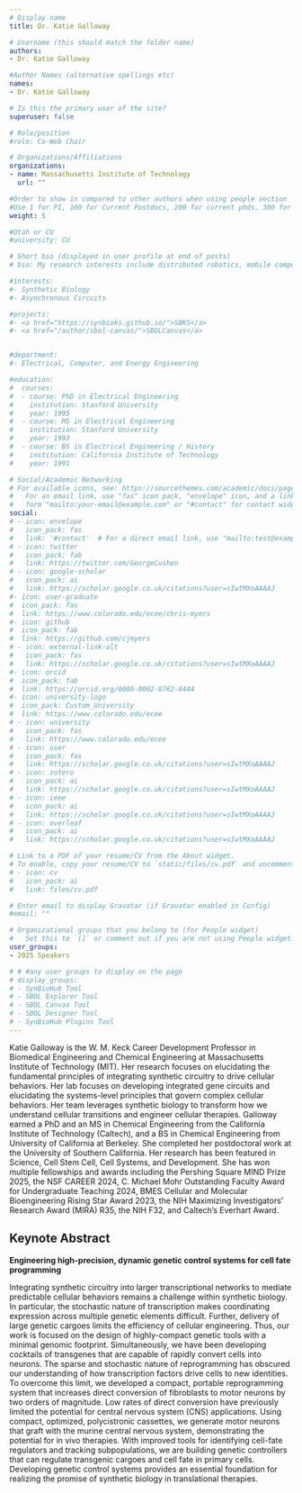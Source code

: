 ```yaml
---
# Display name
title: Dr. Katie Galloway

# Username (this should match the folder name)
authors:
- Dr. Katie Galloway

#Author Names (alternative spellings etc)
names:
- Dr. Katie Galloway

# Is this the primary user of the site?
superuser: false

# Role/position
#role: Co-Web Chair

# Organizations/Affiliations
organizations:
- name: Massachusetts Institute of Technology
  url: ""

#Order to show in compared to other authors when using people section
#Use 1 for PI, 100 for Current Postdocs, 200 for current phds, 300 for current masters, 400 for current undergrads, 800 for alum postdocs, 810 for alum phds, 820 for alum masters, and 830 for alum undergrads, 900 for tools, 1000 for projects, 900 for tools, 1000 for projects
weight: 5

#Utah or CU
#university: CU

# Short bio (displayed in user profile at end of posts)
# bio: My research interests include distributed robotics, mobile computing and programmable matter.

#interests:
#- Synthetic Biology
#- Asynchronous Circuits

#projects:
#- <a href="https://synbioks.github.io/">SBKS</a>
#- <a href="/author/sbol-canvas/">SBOLCanvas</a>


#department:
#- Electrical, Computer, and Energy Engineering

#education:
#  courses:
#  - course: PhD in Electrical Engineering
#    institution: Stanford University
#    year: 1995
#  - course: MS in Electrical Engineering
#    institution: Stanford University
#    year: 1993
#  - course: BS in Electrical Engineering / History
#    institution: California Institute of Technology
#    year: 1991

# Social/Academic Networking
# For available icons, see: https://sourcethemes.com/academic/docs/page-builder/#icons
#   For an email link, use "fas" icon pack, "envelope" icon, and a link in the
#   form "mailto:your-email@example.com" or "#contact" for contact widget.
social:
# - icon: envelope
#   icon_pack: fas
#   link: '#contact'  # For a direct email link, use "mailto:test@example.org".
# - icon: twitter
#   icon_pack: fab
#   link: https://twitter.com/GeorgeCushen
# - icon: google-scholar
#   icon_pack: ai
#   link: https://scholar.google.co.uk/citations?user=sIwtMXoAAAAJ
#- icon: user-graduate
#  icon_pack: fas
#  link: https://www.colorado.edu/ecee/chris-myers
#- icon: github
#  icon_pack: fab
#  link: https://github.com/cjmyers
# - icon: external-link-alt
#   icon_pack: fas
#   link: https://scholar.google.co.uk/citations?user=sIwtMXoAAAAJ
#- icon: orcid
#  icon_pack: fab
#  link: https://orcid.org/0000-0002-8762-8444
#- icon: university-logo
#  icon_pack: Custom_University
#  link: https://www.colorado.edu/ecee
# - icon: university
#   icon_pack: fas
#   link: https://www.colorado.edu/ecee
# - icon: user
#   icon_pack: fas
#   link: https://scholar.google.co.uk/citations?user=sIwtMXoAAAAJ
# - icon: zotero
#   icon_pack: ai
#   link: https://scholar.google.co.uk/citations?user=sIwtMXoAAAAJ
# - icon: ieee
#   icon_pack: ai
#   link: https://scholar.google.co.uk/citations?user=sIwtMXoAAAAJ
# - icon: overleaf
#   icon_pack: ai
#   link: https://scholar.google.co.uk/citations?user=sIwtMXoAAAAJ

# Link to a PDF of your resume/CV from the About widget.
# To enable, copy your resume/CV to `static/files/cv.pdf` and uncomment the lines below.
# - icon: cv
#   icon_pack: ai
#   link: files/cv.pdf

# Enter email to display Gravatar (if Gravatar enabled in Config)
#email: ""

# Organizational groups that you belong to (for People widget)
#   Set this to `[]` or comment out if you are not using People widget.
user_groups:
- 2025 Speakers

# # #any user groups to display on the page
# display_groups:
# - SynBioHub Tool
# - SBOL Explorer Tool
# - SBOL Canvas Tool
# - SBOL Designer Tool
# - SynBioHub Plugins Tool
---
```


Katie Galloway is the W. M. Keck Career Development Professor in Biomedical Engineering and Chemical Engineering at Massachusetts Institute of Technology (MIT). Her research focuses on elucidating the fundamental principles of integrating synthetic circuitry to drive cellular behaviors. Her lab focuses on developing integrated gene circuits and elucidating the systems-level principles that govern complex cellular behaviors. Her team leverages synthetic biology to transform how we understand cellular transitions and engineer cellular therapies. Galloway earned a PhD and an MS in Chemical Engineering from the California Institute of Technology (Caltech), and a BS in Chemical Engineering from University of California at Berkeley. She completed her postdoctoral work at the University of Southern California. Her research has been featured in Science, Cell Stem Cell, Cell Systems, and Development. She has won multiple fellowships and awards including the Pershing Square MIND Prize 2025, the NSF CAREER 2024, C. Michael Mohr Outstanding Faculty Award for Undergraduate Teaching 2024, BMES Cellular and Molecular Bioengineering Rising Star Award 2023, the NIH Maximizing Investigators’ Research Award (MIRA) R35, the NIH F32, and Caltech’s Everhart Award.


## Keynote Abstract
__Engineering high-precision, dynamic genetic control systems for cell fate programming__

Integrating synthetic circuitry into larger transcriptional networks to mediate predictable cellular behaviors remains a challenge within synthetic biology. In particular, the stochastic nature of transcription makes coordinating expression across multiple genetic elements difficult. Further, delivery of large genetic cargoes limits the efficiency of cellular engineering. Thus, our work is focused on the design of highly-compact genetic tools with a minimal genomic footprint. Simultaneously, we have been developing cocktails of transgenes that are capable of rapidly convert cells into neurons. The sparse and stochastic nature of reprogramming has obscured our understanding of how transcription factors drive cells to new identities. To overcome this limit, we developed a compact, portable reprogramming system that increases direct conversion of fibroblasts to motor neurons by two orders of magnitude. Low rates of direct conversion have previously limited the potential for central nervous system (CNS) applications. Using compact, optimized, polycistronic cassettes, we generate motor neurons that graft with the murine central nervous system, demonstrating the potential for in vivo therapies. With improved tools for identifying cell-fate regulators and tracking subpopulations, we are building genetic controllers that can regulate transgenic cargoes and cell fate in primary cells. Developing genetic control systems provides an essential foundation for realizing the promise of synthetic biology in translational therapies.
